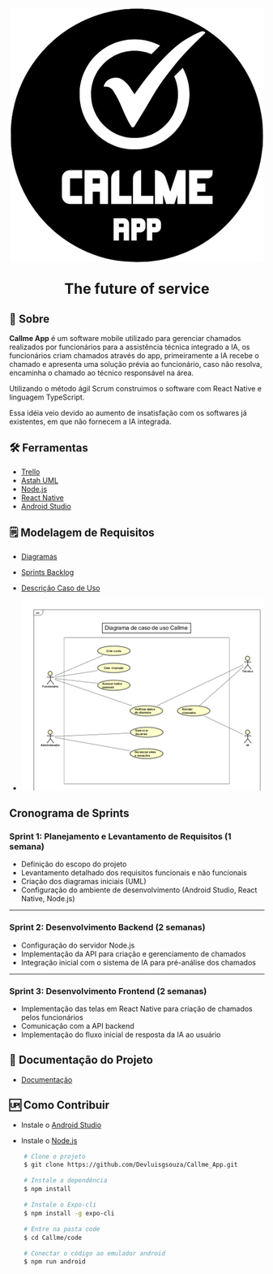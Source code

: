 <h1 align='center'>
    <img src='logoCallmeapp.png'>
    <p>The future of service
</h1>


## 📕 Sobre 

**Callme App** é um software mobile utilizado para gerenciar chamados realizados por funcionários para a assistência técnica integrado a IA, os funcionários criam chamados através do app, primeiramente a IA recebe o chamado e apresenta uma solução prévia ao funcionário, caso não resolva, encaminha o chamado ao técnico responsável na área.

Utilizando o método ágil Scrum construimos o software com React Native e linguagem TypeScript.

Essa idéia veio devido ao aumento de insatisfação com os softwares já existentes, em que não fornecem a IA integrada.


## 🛠 Ferramentas

- [Trello](https://trello.com/pt-BR?campaign=19269516466&adgroup=148159506607&targetid=kwd-3609071522&matchtype=e&network=g&device=c&device_model=&creative=641463051735&keyword=trello&placement=&target=&ds_eid=700000001557344&ds_e1=GOOGLE&gad_source=1&gclid=CjwKCAjwtdi_BhACEiwA97y8BOmg9xCVoUXGvohRXK97MuFBf8611y0mIXvA9CFYWMsTX4dp-XYb8RoCPRQQAvD_BwE)
- [Astah UML](https://astah.net/products/astah-uml/)
- [Node.js](https://nodejs.org/pt)
- [React Native](https://reactnative.dev)
- [Android Studio](https://developer.android.com/studio?gclsrc=aw.ds&gad_source=1&gclid=CjwKCAjwtdi_BhACEiwA97y8BK-tY4oR5cK3W_CzLqqa771C1-3OcUvI-uAFNPAHbnRxR6vZxkYKlxoC7z0QAvD_BwE&hl=pt-br)



## 🗒️ Modelagem de Requisitos

- [Diagramas](https://github.com/Devluisgsouza/Callme_App/blob/main/Callme/Modelagem_de_Requisitos/Diagrama_de_caso_de_uso_sistema.asta)
- [Sprints Backlog](https://github.com/Devluisgsouza/Callme_App/blob/main/Callme/Modelagem_de_Requisitos/Sprints_Backlog.docx)
- [Descrição Caso de Uso](https://github.com/Devluisgsouza/Callme_App/blob/main/Callme/Modelagem_de_Requisitos/Descrição_caso_de_uso.docx)

- <img src='diagrama.png'>

## Cronograma de Sprints

### Sprint 1: Planejamento e Levantamento de Requisitos (1 semana)
- Definição do escopo do projeto
- Levantamento detalhado dos requisitos funcionais e não funcionais
- Criação dos diagramas iniciais (UML)
- Configuração do ambiente de desenvolvimento (Android Studio, React Native, Node.js)

---

### Sprint 2: Desenvolvimento Backend (2 semanas)
- Configuração do servidor Node.js
- Implementação da API para criação e gerenciamento de chamados
- Integração inicial com o sistema de IA para pré-análise dos chamados

---

### Sprint 3: Desenvolvimento Frontend (2 semanas)
- Implementação das telas em React Native para criação de chamados pelos funcionários
- Comunicação com a API backend
- Implementação do fluxo inicial de resposta da IA ao usuário




## 📃 Documentação do Projeto

- [Documentação](https://github.com/Devluisgsouza/Callme_App/blob/main/Callme/PIM/PIM%203%20SEMESTRE.doc)



## 🆙 Como Contribuir

- Instale o [Android Studio](https://developer.android.com/studio?gclsrc=aw.ds&gad_source=1&gclid=CjwKCAjwtdi_BhACEiwA97y8BK-tY4oR5cK3W_CzLqqa771C1-3OcUvI-uAFNPAHbnRxR6vZxkYKlxoC7z0QAvD_BwE&hl=pt-br)

- Instale o [Node.js](https://nodejs.org/pt)

```bash
    # Clone o projeto
    $ git clone https://github.com/Devluisgsouza/Callme_App.git 
```

```bash
    # Instale a dependência
    $ npm install
```

```bash
    # Instale o Expo-cli
    $ npm install -g expo-cli
```

```bash
    # Entre na pasta code
    $ cd Callme/code
```

```bash
    # Conectar o código ao emulador android
    $ npm run android
```
